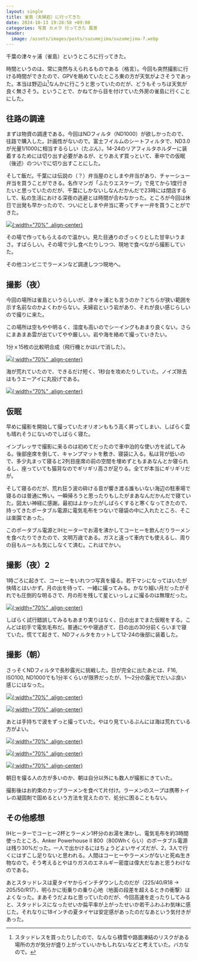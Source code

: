 ```yaml
---
layout: single
title: 雀島（夫婦岩）に行ってきた
date: 2024-10-13 19:28:58 +09:00
categories: 写真 カメラ 行ってきた 風景
header:
  image: /assets/images/posts/suzumejima/suzumejima-7.webp
---
```


千葉の津々ヶ浦（雀島）というところに行ってきた。

時間というのは、常に突然与えられるものである（格言）。今回も突然撮影に行ける時間ができたので、GPVを眺めていたところ東の方が天気がよさそうであった。本当は野辺山[^1]なんかに行こうと思っていたのだが、どうもそっちは天気が良く無さそう。ということで、かねてから目を付けていた外房の雀島に行くことにした。

## 往路の調達

まずは物資の調達である。今回はNDフィルタ（ND1000）が欲しかったので、往路で購入した。計画性がないので。富士フイルムのシートフィルタで、ND3.0が光量1/1000に相当するらしい（たぶん）。14-24のリアフィルタホルダーに装着するためには切り出す必要があるが、とりあえず買っといて、車中での仮眠（後述）のついでに切り出すことにした。

そして飯だ。千葉には伝説の（？）弁当屋のとしまや弁当があり、チャーシュー弁当を買うことができる。名作マンガ「ふたりエスケープ」で見てから1度行きたいと思っていたのだが、千葉にしかないしなんだかんだで23時には閉店するしで、私の生活における深夜の逃避とは時間が合わなかった。ところが今回は休日で出発も早かったので、ついにとしまや弁当に寄ってチャー弁を買うことができた。

[![](/assets/images/posts/suzumejima/cha-ben.webp){:width="70%" .align-center} ](/assets/images/posts/suzumejima/cha-ben.webp)

その場で作ってもらえるので温かい。見た目通りのざっくりとした甘辛いうまさ。すばらしい。その場で少し食べたりしつつ、現地で食べながら撮影していた。

その他コンビニでラーメンなど調達しつつ現地へ。

## 撮影（夜）

今回の場所は雀島というらしいが、津々ヶ浦とも言うのか？どちらが狭い範囲を示す名前なのかよくわからない。夫婦岩という岩があり、それが良い感じらしいので撮りに来た。

この場所は空もやや明るく、湿度も高いのでシーイングもあまり良くない。さらにまあまあ雲が出ていてやや厳しい。岩や海を絡めて撮っていきたい。

1分ｘ15枚の比較明合成（飛行機とかはLrで消した）。

[![](/assets/images/posts/suzumejima/suzumejima-1.webp){:width="70%" .align-center} ](/assets/images/posts/suzumejima/suzumejima-1.webp)

海が荒れていたので、できるだけ短く、1秒台を攻めたりしていた。ノイズ除去はもうエーアイに丸投げである。

[![](/assets/images/posts/suzumejima/suzumejima-2.webp){:width="70%" .align-center} ](/assets/images/posts/suzumejima/suzumejima-2.webp)

## 仮眠

早めに撮影を開始して撮っていたオリオンももう高く昇ってしまい、しばらく雲も晴れそうにないのでしばらく寝た。

インプレッサで撮影に来るのは初めてだったので車中泊的な使い方を試してみる。後部座席を倒して、キャンプマットを敷き、寝袋に入る。私は背が低いので、多少丸まって寝ると2列目座席の前の空間を埋めずともまあなんとか寝られるし、座っていても猫背なのでギリギリ高さが足りる。全てが本当にギリギリだが。

そして寝るのだが、荒れ狂う波の砕ける音が響き渡る誰もいない海辺の駐車場で寝るのは普通に怖い。一瞬帰ろうと思ったりもしたがまあなんだかんだで寝ていた。図太い神経に感謝。最初はよかったがしばらくすると寒くなってきたので、持ってきたポータブル電源に電気毛布をつないで寝袋の中に入れたところ、そこは楽園であった。

このポータブル電源とIHヒーターでお湯を沸かしてコーヒーを飲んだりラーメンを食べたりできたので、文明万歳である。ガスと違って車内でも使えるし、周りの目もルールも気にしなくて済む。これはでかい。

## 撮影（夜）2

1時ごろに起きて、コーヒーをいれつつ写真を撮る。若干マシになってはいたが快晴とはいかず。月の出を待って、一緒に撮ってみる。かなり細い月だったがそれでも圧倒的な明るさで、月の形を残して星といっしょに撮るのは無理だった。

[![](/assets/images/posts/suzumejima/suzumejima-3.webp){:width="70%" .align-center} ](/assets/images/posts/suzumejima/suzumejima-3.webp)

しばらく試行錯誤してみるもあまり実りはなく、日の出までまた仮眠をする。こんどは初手で電気毛布だ。普通にやや寝過ぎて、日の出の30分前くらいまで寝ていた。慌てて起きて、NDフィルタをカットして12-24の後部に装着した。

## 撮影（朝）

さっそくNDフィルタで長秒露光に挑戦した。日が完全に出たあとは、F16, ISO100, ND1000でも1分半くらいが限界だったが、1～2分の露光でだいぶ良い感じにはなった。

[![](/assets/images/posts/suzumejima/suzumejima-4.webp){:width="70%" .align-center} ](/assets/images/posts/suzumejima/suzumejima-4.webp)

[![](/assets/images/posts/suzumejima/suzumejima-8.webp){:width="70%" .align-center} ](/assets/images/posts/suzumejima/suzumejima-8.webp)

あとは手持ちで波をずっと撮っていた。やはり見ているぶんには海は荒れている方がよい。

[![](/assets/images/posts/suzumejima/suzumejima-5.webp){:width="70%" .align-center} ](/assets/images/posts/suzumejima/suzumejima-5.webp)

[![](/assets/images/posts/suzumejima/suzumejima-6.webp){:width="70%" .align-center} ](/assets/images/posts/suzumejima/suzumejima-6.webp)

[![](/assets/images/posts/suzumejima/suzumejima-9.webp){:width="70%" .align-center} ](/assets/images/posts/suzumejima/suzumejima-9.webp)

朝日を撮る人の方が多いのか、朝は自分以外にも数人が撮影にきていた。

撮影後はお約束のカップラーメンを食べて片付け。ラーメンのスープは携帯トイレの凝固剤で固めるという方法を覚えたので、処分に困ることもない。

## その他感想

IHヒーターでコーヒー2杯とラーメン1杯分のお湯を沸かし、電気毛布を約3時間使ったところ、Anker Powerhouse II 800（800Whくらい）のポータブル電源は残り30%だった。一人で出かけるにはちょうどよいサイズだが、2，3人で行くにはすこし足りないと思われる。人間はコーヒーやラーメンがないと死ぬ生き物なので。そう考えるとやはりガスのエネルギー密度は偉大だなあと思うわけなのである。

あとスタッドレスは夏タイヤからインチダウンしたのだが（225/40/R18 -> 205/50/R17）、明らかに街乗りの乗り心地（地面の段差を超えるときの衝撃）はよくなった。まあそうだよねと思っていたのだが、今回高速を走ったりしてみると、スタッドレスになったせいか扁平率が上がったせいか若干ふわふわ気味に感じた。それなりに18インチの夏タイヤは安定感があったのだなあという気付きがあった。


[^1]: スタッドレスを買ったりしたので、なんなら積雪や路面凍結のリスクがある場所の方が気分が盛り上がっていいかもしれないなどと考えていた。バカなので。
